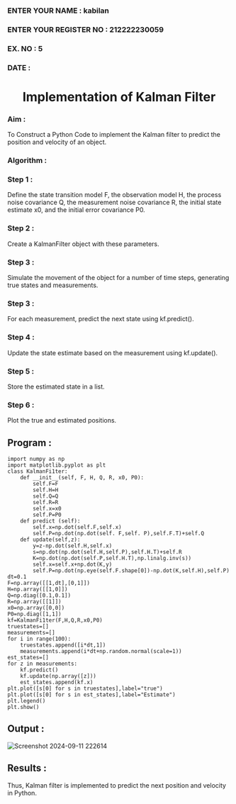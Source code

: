 <H3>ENTER YOUR NAME : kabilan</H3>
<H3>ENTER YOUR REGISTER NO : 212222230059</H3>
<H3>EX. NO : 5</H3>
<H3>DATE : </H3>
<H1 ALIGN =CENTER> Implementation of Kalman Filter</H1>
<H3>Aim :</H3> 

To Construct a Python Code to implement the Kalman filter to predict the position and velocity of an object.

<H3>Algorithm :</H3>

### Step 1 : 

Define the state transition model F, the observation model H, the process noise covariance Q, the measurement noise covariance R, the initial state estimate x0, and the initial error covariance P0.<BR>

### Step 2 :

Create a KalmanFilter object with these parameters.<BR>
### Step 3 :

Simulate the movement of the object for a number of time steps, generating true states and measurements. <BR>
### Step 3 :

For each measurement, predict the next state using kf.predict().<BR>
### Step 4 :

Update the state estimate based on the measurement using kf.update().<BR>
### Step 5 :

Store the estimated state in a list.<BR>

### Step 6 :
Plot the true and estimated positions.<BR>

## Program :

```
import numpy as np
import matplotlib.pyplot as plt
class KalmanFi1ter:
    def __init__(self, F, H, Q, R, x0, P0):
        self.F=F
        self.H=H
        self.Q=Q
        self.R=R
        self.x=x0
        self.P=P0
    def predict (self):
        self.x=np.dot(self.F,self.x)
        self.P=np.dot(np.dot(self. F,self. P),self.F.T)+self.Q
    def update(self,z):
        y=z-np.dot(self.H,self.x)
        s=np.dot(np.dot(self.H,self.P),self.H.T)+self.R
        K=np.dot(np.dot(self.P,self.H.T),np.linalg.inv(s))
        self.x=self.x+np.dot(K,y)
        self.P=np.dot(np.eye(self.F.shape[0])-np.dot(K,self.H),self.P)
dt=0.1
F=np.array([[1,dt],[0,1]])
H=np.array([[1,0]])
Q=np.diag([0.1,0.1])
R=np.array([[1]])
x0=np.array([0,0])
P0=np.diag([1,1])
kf=KalmanFi1ter(F,H,Q,R,x0,P0)
truestates=[]
measurements=[]
for i in range(100):
    truestates.append([i*dt,1])
    measurements.append(i*dt+np.random.normal(scale=1))
est_states=[]
for z in measurements:
    kf.predict()
    kf.update(np.array([z]))
    est_states.append(kf.x)
plt.plot([s[0] for s in truestates],label="true")
plt.plot([s[0] for s in est_states],label="Estimate")
plt.legend()
plt.show()

```

## Output :

![Screenshot 2024-09-11 222614](https://github.com/user-attachments/assets/f7ef987d-222c-4052-94de-69b26a9951e4)


## Results :

Thus, Kalman filter is implemented to predict the next position and   velocity in Python.



